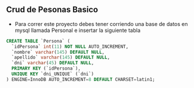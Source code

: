## Crud de Pesonas Basico

- Para correr este proyecto debes tener corriendo una base de datos en mysql llamada Personal
e insertar la siguiente tabla 

```sql
CREATE TABLE `Persona` (
  `idPersona` int(11) NOT NULL AUTO_INCREMENT,
  `nombre` varchar(145) DEFAULT NULL,
  `apellido` varchar(145) DEFAULT NULL,
  `dni` varchar(45) DEFAULT NULL,
  PRIMARY KEY (`idPersona`),
  UNIQUE KEY `dni_UNIQUE` (`dni`)
) ENGINE=InnoDB AUTO_INCREMENT=8 DEFAULT CHARSET=latin1;

```